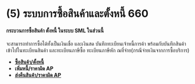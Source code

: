 # (5)    ระบบการซื้อสินค้าและตั้งหนี้  660

#### กระบวนการซื้อสินค้า ตั้งหนี้ ในระบบ SML ในส่วนนี้
จะสามารถทำการซื้อได้ทั้งเป็นเงินเชื่อ และเงินสด บันทึกทะเบียนเจ้าหนี้การค้า
พร้อมกับบันทึกสินค้าเข้าไปในทะเบียนสินค้า และทะเบียนภาษีซื้อ ทะเบียนภาษีหัก
ณที่จ่าย(กรณีจ่ายเงินจากการซื้อบริการ)

  * [**ซื้อสินค้า/ตั้งหนี้**](http://www.smlaccount.com/manual/?page_id=664)
  * **เพิ่มหนี้/ราคาผิด AP**
  * [**ส่งคืนสินค้า/ราคาผิด AP**](http://www.smlaccount.com/manual/?page_id=672)

